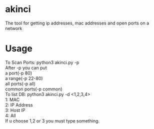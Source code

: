 # akinci
The tool for getting ip addresses, mac addresses and open ports on a network
# Usage
To Scan Ports:
python3 akinci.py -p <port><br>
  After -p you can put<br>
  a port(-p 80) <br>
  a range(-p 22-80)<br>
  all ports(-p all)<br>
  common ports(-p common)<br>
To list DB:
 python3 akinci.py -d <1,2,3,4><br>
  1: MAC<br>
  2: IP Address<br>
  3: Host IP<br>
  4: All<br>
 If u choose 1,2 or 3 you must type something.

